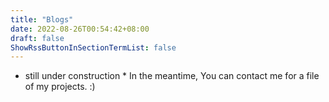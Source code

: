 ```yaml
---
title: "Blogs"
date: 2022-08-26T00:54:42+08:00
draft: false
ShowRssButtonInSectionTermList: false
---
```


* still under construction *
In the meantime, You can contact me for a file of my projects. :)